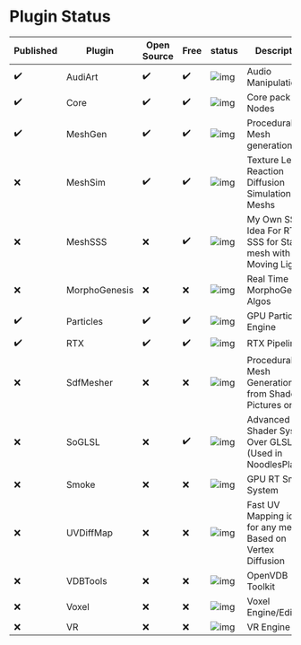 # Plugin Status

| Published | Plugin | Open Source | Free | status | Description |
| - | - | - | - | - | - |
| :heavy_check_mark: | AudiArt | :heavy_check_mark: | :heavy_check_mark: | ![img](https://progress-bar.dev/10) | Audio Manipulation |
| :heavy_check_mark: | Core | :heavy_check_mark: | :heavy_check_mark: | ![img](https://progress-bar.dev/60) | Core pack of Nodes |
| :heavy_check_mark: | MeshGen | :heavy_check_mark: | :heavy_check_mark: | ![img](https://progress-bar.dev/60) | Procedural Mesh generation |
| :x:  | MeshSim | :heavy_check_mark: | :heavy_check_mark: | ![img](https://progress-bar.dev/90) | Texture Less Reaction Diffusion Simulation on Meshs |
| :x:  | MeshSSS | :x: | :heavy_check_mark: | ![img](https://progress-bar.dev/30) | My Own SSS Idea For RT SSS for Static mesh with Moving Ligth |
| :x:  | MorphoGenesis | :x: | :x: | ![img](https://progress-bar.dev/30) | Real Time MorphoGenesis Algos |
| :heavy_check_mark: | Particles | :heavy_check_mark: | :heavy_check_mark: | ![img](https://progress-bar.dev/50) | GPU Particle Engine |
| :heavy_check_mark: | RTX | :heavy_check_mark: | :heavy_check_mark: | ![img](https://progress-bar.dev/60) | RTX Pipeline |
| :x:  | SdfMesher | :x: | :x: | ![img](https://progress-bar.dev/50) | Procedural Mesh Generation from Shader, Pictures or SDF |
| :x:  | SoGLSL | :x: | :heavy_check_mark: | ![img](https://progress-bar.dev/30) | Advanced Shader System Over GLSL (Used in NoodlesPlate) |
| :x:  | Smoke | :x: | :x: | ![img](https://progress-bar.dev/30) | GPU RT Smoke System |
| :x:  | UVDiffMap | :x: | :x: | ![img](https://progress-bar.dev/10) | Fast UV Mapping idea for any mesh Based on Vertex Diffusion |
| :x:  | VDBTools | :x: | :x: | ![img](https://progress-bar.dev/20) | OpenVDB Toolkit |
| :x:  | Voxel | :x: | :x: | ![img](https://progress-bar.dev/20) | Voxel Engine/Editor |
| :x:  | VR | :x: | :x: | ![img](https://progress-bar.dev/70) | VR Engine |
